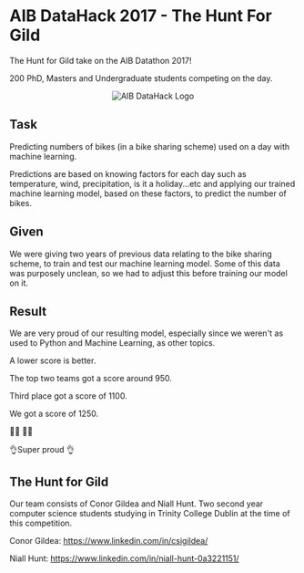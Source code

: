 # AIB DataHack 2017 - The Hunt For Gild
The Hunt for Gild take on the AIB Datathon 2017!

200 PhD, Masters and Undergraduate students competing on the day.

<center><img src="https://github.com/NiallEHunt/HuntForGild/blob/master/DataHack%202017/AIBDataHack.png?raw=trueg" 
alt="AIB DataHack Logo" /></center>

## Task 
Predicting numbers of bikes (in a bike sharing scheme) used on a day with machine learning.


Predictions are based on knowing factors for each day such as temperature, wind, precipitation, is it a holiday...etc and applying our trained machine learning model, based on these factors, to predict the number of bikes.

## Given
We were giving two years of previous data relating to the bike sharing scheme, to train and test our machine learning model.
Some of this data was purposely unclean, so we had to adjust this before training our model on it.

## Result
We are very proud of our resulting model, especially since we weren't as used to Python and Machine Learning, as other topics.

A lower score is better.


The top two teams got a score around 950.


Third place got a score of 1100.

We got a score of 1250.

👨‍💻
👨‍💻 

👌Super proud 
👌



## The Hunt for Gild
Our team consists of Conor Gildea and Niall Hunt. Two second year computer science students studying in Trinity College Dublin at the time of this competition.

Conor Gildea: https://www.linkedin.com/in/csigildea/

Niall Hunt: https://www.linkedin.com/in/niall-hunt-0a3221151/
